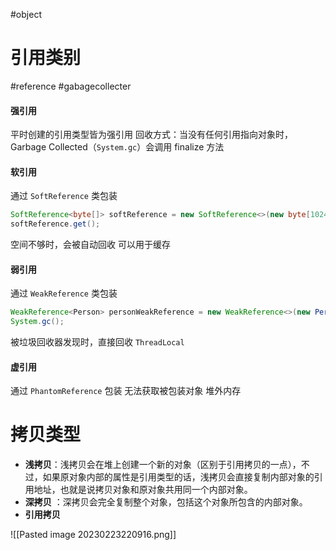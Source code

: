 #object

# 引用类别
#reference #gabagecollecter

#### 强引用

平时创建的引用类型皆为强引用
回收方式：当没有任何引用指向对象时，Garbage Collected（`System.gc`）会调用 finalize 方法

#### 软引用

通过 `SoftReference` 类包装

```Java
SoftReference<byte[]> softReference = new SoftReference<>(new byte[1024 * 1024 * 10]);
softReference.get();
```

空间不够时，会被自动回收
可以用于缓存

#### 弱引用

通过 `WeakReference` 类包装

```java
WeakReference<Person> personWeakReference = new WeakReference<>(new Person());  
System.gc();
```

被垃圾回收器发现时，直接回收
`ThreadLocal`

#### 虚引用

通过 `PhantomReference` 包装
无法获取被包装对象
堆外内存

# 拷贝类型

- **浅拷贝**：浅拷贝会在堆上创建一个新的对象（区别于引用拷贝的一点），不过，如果原对象内部的属性是引用类型的话，浅拷贝会直接复制内部对象的引用地址，也就是说拷贝对象和原对象共用同一个内部对象。
- **深拷贝** ：深拷贝会完全复制整个对象，包括这个对象所包含的内部对象。
- **引用拷贝**

![[Pasted image 20230223220916.png]]
